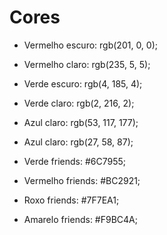 # Cores

- Vermelho escuro: rgb(201, 0, 0);
- Vermelho claro: rgb(235, 5, 5);
- Verde escuro: rgb(4, 185, 4);
- Verde claro: rgb(2, 216, 2);

- Azul claro: rgb(53, 117, 177);
- Azul claro: rgb(27, 58, 87);

- Verde friends: #6C7955;
- Vermelho friends: #BC2921;
- Roxo friends: #7F7EA1;
- Amarelo friends: #F9BC4A;